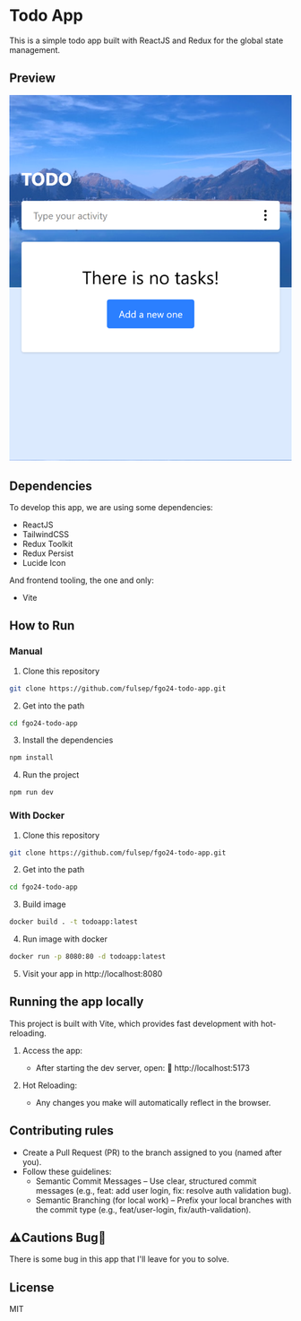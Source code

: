 # Todo App

This is a simple todo app built with ReactJS and Redux for the global state management.

## Preview

![Preview](/docs/preview.png)

## Dependencies

To develop this app, we are using some dependencies:
- ReactJS
- TailwindCSS
- Redux Toolkit
- Redux Persist
- Lucide Icon

And frontend tooling, the one and only:
- Vite

## How to Run

### Manual

1. Clone this repository
```bash
git clone https://github.com/fulsep/fgo24-todo-app.git
```
2. Get into the path
```bash
cd fgo24-todo-app
```
3. Install the dependencies
```bash
npm install
```
4. Run the project
```bash
npm run dev
```

### With Docker

1. Clone this repository
```bash
git clone https://github.com/fulsep/fgo24-todo-app.git
```
2. Get into the path
```bash
cd fgo24-todo-app
```
3. Build image
```bash
docker build . -t todoapp:latest
```
4. Run image with docker
```bash
docker run -p 8080:80 -d todoapp:latest
```
5. Visit your app in http://localhost:8080

## Running the app locally

This project is built with Vite, which provides fast development with hot-reloading.

1. Access the app:
   - After starting the dev server, open:
🔗 http://localhost:5173

2. Hot Reloading:
    - Any changes you make will automatically reflect in the browser.

## Contributing rules

- Create a Pull Request (PR) to the branch assigned to you (named after you).
- Follow these guidelines:
  - Semantic Commit Messages – Use clear, structured commit messages (e.g., feat: add user login, fix: resolve auth validation bug).
  - Semantic Branching (for local work) – Prefix your local branches with the commit type (e.g., feat/user-login, fix/auth-validation).

## ⚠️Cautions Bug🐞

There is some bug in this app that I'll leave for you to solve.

## License

MIT
